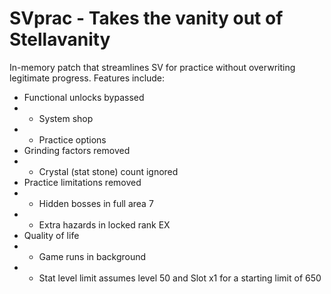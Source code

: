 # SVprac - Takes the vanity out of Stellavanity

In-memory patch that streamlines SV for practice without overwriting legitimate progress.
Features include:
- Functional unlocks bypassed
- - System shop
- - Practice options
- Grinding factors removed
- - Crystal (stat stone) count ignored
- Practice limitations removed
- - Hidden bosses in full area 7
- - Extra hazards in locked rank EX
- Quality of life
- - Game runs in background
- - Stat level limit assumes level 50 and Slot x1 for a starting limit of 650